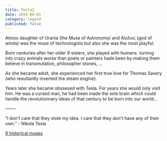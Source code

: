 ```yaml
---
title: Tesla2
date: 2019-09-01
category: legend
published: false
---
```


Atmos daughter of Urania (the Muse of Astronomy) and Αἴολος (god of winds) was the muse of technologists but also she was the most playful.

Born centuries after her older 9 sisters, she played with humans. turning into crazy animals worse than poets or painters hade been by making them believe in transmutation, philosopher stones, ...

As she became adult, she experienced her first true love for Thomas Savery (who resultantly invented the steam engine).

Years later she became obssesed with Tesla. For years she would only visit him. He was a cursed man, he had been made the sole brain which could handle the revolutionnary ideas of that century to be born into our world...

——-

“I don't care that they stole my idea. I care that they don't have any of their own.” - Nikola Tesla

[9 historical muses](https://en.wikipedia.org/wiki/Muses#Number_and_names)